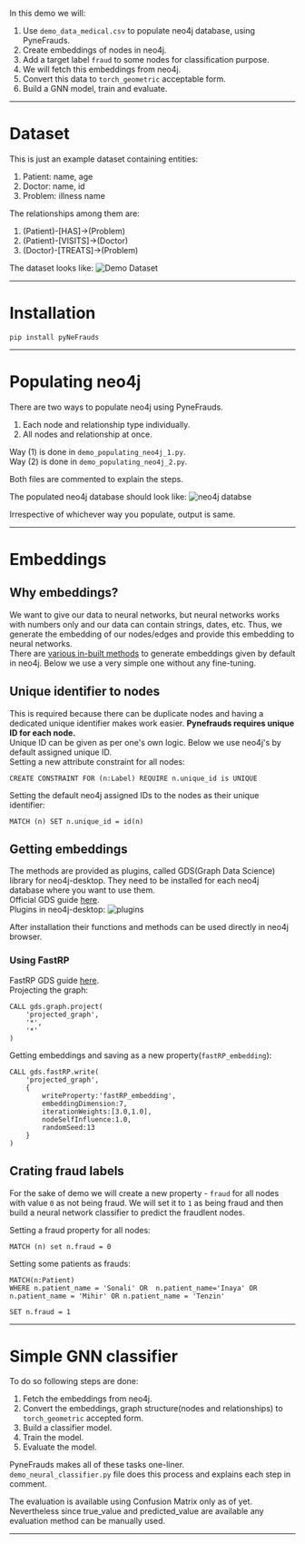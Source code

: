 In this demo we will:
1. Use `demo_data_medical.csv` to populate neo4j database, using PyneFrauds.
2. Create embeddings of nodes in neo4j.
3. Add a target label `fraud` to some nodes for classification purpose.
4. We will fetch this embeddings from neo4j.
5. Convert this data to `torch_geometric` acceptable form.
6. Build a GNN model, train and evaluate.


----
# Dataset
This is just an example dataset containing entities:
1. Patient: name, age
2. Doctor: name, id
3. Problem: illness name

The relationships among them are:
1. (Patient)-[HAS]->(Problem)
2. (Patient)-[VISITS]->(Doctor)
3. (Doctor)-[TREATS]->(Problem)

The dataset looks like:
![Demo Dataset](Imagesataset.png)

----
# Installation
```shell
pip install pyNeFrauds
```

----
# Populating neo4j
There are two ways to populate neo4j using PyneFrauds.
1. Each node and relationship type individually.
2. All nodes and relationship at once.

Way (1) is done in `demo_populating_neo4j_1.py`.  
Way (2) is done in `demo_populating_neo4j_2.py`.  

Both files are commented to explain the steps.

The populated neo4j database should look like:
![neo4j databse](Imageseo4j_database.png)

Irrespective of whichever way you populate, output is same.

----
# Embeddings
## Why embeddings?
We want to give our data to neural networks, but neural networks works with numbers only and our data can contain strings, dates, etc. Thus, we generate the embedding of our nodes/edges and provide this embedding to neural networks.  
There are [various in-built methods](https://neo4j.com/docs/graph-data-science/current/machine-learning/node-embeddings/) to generate embeddings given by default in neo4j. Below we use a very simple one without any fine-tuning.

## Unique identifier to nodes
This is required because there can be duplicate nodes and having a dedicated unique identifier makes work easier. **Pynefrauds requires unique ID for each node.**  
Unique ID can be given as per one's own logic. Below we use neo4j's by default assigned unique ID.  
Setting a new attribute constraint for all nodes:
```cypher
CREATE CONSTRAINT FOR (n:Label) REQUIRE n.unique_id is UNIQUE
```
Setting the default neo4j assigned IDs to the nodes as their unique identifier:
```cypher
MATCH (n) SET n.unique_id = id(n)
```

## Getting embeddings
The methods are provided as plugins, called GDS(Graph Data Science) library for neo4j-desktop. They need to be installed for each neo4j database where you want to use them.  
Official GDS guide [here](https://neo4j.com/docs/graph-data-science/current/).  
Plugins in neo4j-desktop:
![plugins](Imageslugins.png)

After installation their functions and methods can be used directly in neo4j browser.  

### Using FastRP
FastRP GDS guide [here](https://neo4j.com/docs/graph-data-science/current/machine-learning/node-embeddings/fastrp/).  
Projecting the graph:
```CYPHER
CALL gds.graph.project(
	'projected_graph',
	'*',
	'*'
)
```

Getting embeddings and saving as a new property(`fastRP_embedding`):
```CYPHER
CALL gds.fastRP.write(
	'projected_graph',
	{
		writeProperty:'fastRP_embedding',
		embeddingDimension:7,
		iterationWeights:[3.0,1.0],
		nodeSelfInfluence:1.0,
		randomSeed:13
	}
)
```

## Crating fraud labels
For the sake of demo we will create a new property - `fraud` for all nodes with value `0` as not being fraud. We will set it to `1` as being fraud and then build a neural network classifier to predict the fraudlent nodes.  

Setting a fraud property for all nodes:
```CYPHER
MATCH (n) set n.fraud = 0
```
Setting some patients as frauds:
```CYPHER
MATCH(n:Patient)
WHERE n.patient_name = 'Sonali' OR  n.patient_name='Inaya' OR n.patient_name = 'Mihir' OR n.patient_name = 'Tenzin'

SET n.fraud = 1
```

----
# Simple GNN classifier
To do so following steps are done:
1. Fetch the embeddings from neo4j.
2. Convert the embeddings, graph structure(nodes and relationships) to `torch_geometric` accepted form.
3. Build a classifier model.
4. Train the model.
5. Evaluate the model.

PyneFrauds makes all of these tasks one-liner.  
`demo_neural_classifier.py` file does this process and explains each step in comment.

The evaluation is available using Confusion Matrix only as of yet. Nevertheless since true_value and predicted_value are available any evaluation method can be manually used.

----
